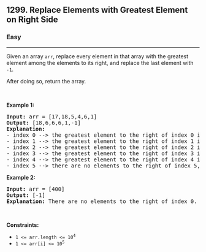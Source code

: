 <h2>1299. Replace Elements with Greatest Element on Right Side</h2><h3>Easy</h3><hr><div style="user-select: auto;"><p style="user-select: auto;">Given an array <code style="user-select: auto;">arr</code>,&nbsp;replace every element in that array with the greatest element among the elements to its&nbsp;right, and replace the last element with <code style="user-select: auto;">-1</code>.</p>

<p style="user-select: auto;">After doing so, return the array.</p>

<p style="user-select: auto;">&nbsp;</p>
<p style="user-select: auto;"><strong style="user-select: auto;">Example 1:</strong></p>

<pre style="user-select: auto;"><strong style="user-select: auto;">Input:</strong> arr = [17,18,5,4,6,1]
<strong style="user-select: auto;">Output:</strong> [18,6,6,6,1,-1]
<strong style="user-select: auto;">Explanation:</strong> 
- index 0 --&gt; the greatest element to the right of index 0 is index 1 (18).
- index 1 --&gt; the greatest element to the right of index 1 is index 4 (6).
- index 2 --&gt; the greatest element to the right of index 2 is index 4 (6).
- index 3 --&gt; the greatest element to the right of index 3 is index 4 (6).
- index 4 --&gt; the greatest element to the right of index 4 is index 5 (1).
- index 5 --&gt; there are no elements to the right of index 5, so we put -1.
</pre>

<p style="user-select: auto;"><strong style="user-select: auto;">Example 2:</strong></p>

<pre style="user-select: auto;"><strong style="user-select: auto;">Input:</strong> arr = [400]
<strong style="user-select: auto;">Output:</strong> [-1]
<strong style="user-select: auto;">Explanation:</strong> There are no elements to the right of index 0.
</pre>

<p style="user-select: auto;">&nbsp;</p>
<p style="user-select: auto;"><strong style="user-select: auto;">Constraints:</strong></p>

<ul style="user-select: auto;">
	<li style="user-select: auto;"><code style="user-select: auto;">1 &lt;= arr.length &lt;= 10<sup style="user-select: auto;">4</sup></code></li>
	<li style="user-select: auto;"><code style="user-select: auto;">1 &lt;= arr[i] &lt;= 10<sup style="user-select: auto;">5</sup></code></li>
</ul>
</div>